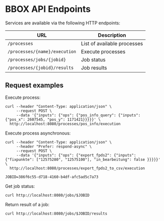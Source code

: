 # BBOX API Endpoints

Services are available via the following HTTP endpoints:

|              URL              |         Description         |
|-------------------------------|-----------------------------|
| `/processes`                  | List of available processes |
| `/processes/{name}/execution` | Execute processes           |
| `/processes/jobs/{jobid}`     | Job status                  |
| `/processes/{jobid}/results`  | Job results                 |


## Request examples

Execute process:

    curl --header "Content-Type: application/json" \
         --request POST \
         --data '{"inputs": {"ops": {"pos_info_query": {"inputs": {"pos_x": 2607545, "pos_y": 1171421}}}}}' \
      http://localhost:8080/processes/pos_info/execution

Execute process asynchronous:

    curl --header "Content-Type: application/json" \
         --header "Prefer: respond-async" \
         --request POST \
         --data '{"inputs": {"ops": {"export_fpds2": {"inputs": {"fixpunkte": ["12575280", "12575100"], "in_bearbeitung": false }}}}}' \
      http://localhost:8080/processes/export_fpds2_to_csv/execution

    JOBID=386f6c55-d718-4160-b4df-afc5ad5c7a73

Get job status:

    curl http://localhost:8080/jobs/$JOBID

Return result of a job:

    curl http://localhost:8080/jobs/$JOBID/results
